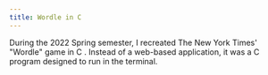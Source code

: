 ```yaml
---
title: Wordle in C
---
```

During the 2022 Spring semester, I recreated The New York Times' "Wordle" game in C . Instead of a web-based application, it was a C program designed to run in the terminal.